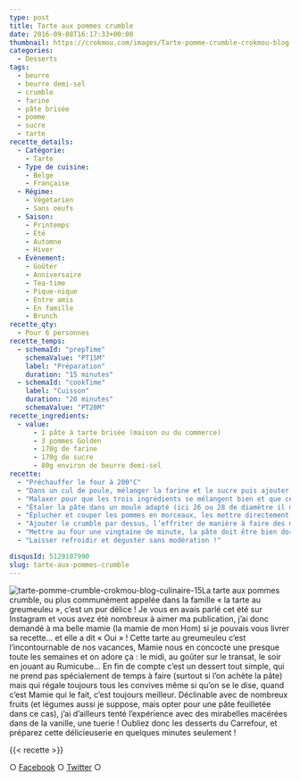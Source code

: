 ```yaml
---
type: post
title: Tarte aux pommes crumble
date: 2016-09-08T16:17:33+00:00
thumbnail: https://crokmou.com/images/Tarte-pomme-crumble-crokmou-blog-culinaire-16.jpg
categories:
  - Desserts
tags:
  - beurre
  - beurre demi-sel
  - crumble
  - farine
  - pâte brisée
  - pomme
  - sucre
  - tarte
recette_details:
  - Catégorie:
    - Tarte
  - Type de cuisine:
    - Belge
    - Française
  - Régime:
    - Végétarien
    - Sans oeufs
  - Saison:
    - Printemps
    - Été
    - Automne
    - Hiver
  - Évènement:
    - Goûter
    - Anniversaire
    - Tea-time
    - Pique-nique
    - Entre amis
    - En famille
    - Brunch
recette_qty:
  - Pour 6 personnes
recette_temps:
  - schemaId: "prepTime"
    schemaValue: "PT15M"
    label: "Préparation"
    duration: "15 minutes"
  - schemaId: "cookTime"
    label: "Cuisson"
    duration: "20 minutes"
    schemaValue: "PT20M"
recette_ingredients:
  - value:
      - 1 pâte à tarte brisée (maison ou du commerce)
      - 3 pommes Golden
      - 170g de farine
      - 170g de sucre
      - 80g environ de beurre demi-sel
recette:
  - "Préchauffer le four à 200°C"
  - "Dans un cul de poule, mélanger la farine et le sucre puis ajouter le beurre mou ![tarte-pomme-crumble-crokmou-blog-culinaire-01](https://crokmou.com/images/Tarte-pomme-crumble-crokmou-blog-culinaire-01_bzx7uy.jpg)![tarte-pomme-crumble-crokmou-blog-culinaire-02](https://crokmou.com/images/Tarte-pomme-crumble-crokmou-blog-culinaire-02_mkwhxm.jpg)![tarte-pomme-crumble-crokmou-blog-culinaire-03](https://crokmou.com/images/Tarte-pomme-crumble-crokmou-blog-culinaire-03_eeyw84.jpg)![tarte-pomme-crumble-crokmou-blog-culinaire-04](https://crokmou.com/images/Tarte-pomme-crumble-crokmou-blog-culinaire-04_eqs54d.jpg)"
  - "Malaxer pour que les trois ingrédients se mélangent bien et que cela donne une pâte friable, le crumble ![tarte-pomme-crumble-crokmou-blog-culinaire-07](https://crokmou.com/images/Tarte-pomme-crumble-crokmou-blog-culinaire-07_mnqwjd.jpg)![tarte-pomme-crumble-crokmou-blog-culinaire-05](https://crokmou.com/images/Tarte-pomme-crumble-crokmou-blog-culinaire-05_dpqhxe.jpg)"
  - "Étaler la pâte dans un moule adapté (ici 26 ou 28 de diamètre il me semble) et replier les bords en faisant une petite déco de votre choix ![tarte-pomme-crumble-crokmou-blog-culinaire-09](https://crokmou.com/images/Tarte-pomme-crumble-crokmou-blog-culinaire-09_ufirit.jpg)"
  - "Éplucher et couper les pommes en morceaux, les mettre directement dans le moule ![tarte-pomme-crumble-crokmou-blog-culinaire-10](https://crokmou.com/images/Tarte-pomme-crumble-crokmou-blog-culinaire-10_znacd2.jpg)![tarte-pomme-crumble-crokmou-blog-culinaire-11](https://crokmou.com/images/Tarte-pomme-crumble-crokmou-blog-culinaire-11_zsvpqq.jpg)"
  - "Ajouter le crumble par dessus, l’effriter de manière à faire des morceaux plus ou moins gros ![tarte-pomme-crumble-crokmou-blog-culinaire-12](https://crokmou.com/images/Tarte-pomme-crumble-crokmou-blog-culinaire-12_adphpj.jpg)"
  - "Mettre au four une vingtaine de minute, la pâte doit être bien dorée et le crumble également"
  - "Laisser refroidir et déguster sans modération !"

disqusId: 5129107990
slug: tarte-aux-pommes-crumble
---
```


![tarte-pomme-crumble-crokmou-blog-culinaire-15](https://crokmou.com/images/Tarte-pomme-crumble-crokmou-blog-culinaire-15_t8wtaa.jpg)La tarte aux pommes crumble, ou plus communément appelée dans la famille « la tarte au greumeuleu », c’est un pur délice ! Je vous en avais parlé cet été sur Instagram et vous avez été nombreux à aimer ma publication, j’ai donc demandé à ma belle mamie (la mamie de mon Hom) si je pouvais vous livrer sa recette… et elle a dit « Oui » ! Cette tarte au greumeuleu c’est l’incontournable de nos vacances, Mamie nous en concocte une presque toute les semaines et on adore ça : le midi, au goûter sur le transat, le soir en jouant au Rumicube… En fin de compte c’est un dessert tout simple, qui ne prend pas spécialement de temps à faire (surtout si l’on achète la pâte) mais qui régale toujours tous les convives même si qu’on se le dise, quand c’est Mamie qui le fait, c’est toujours meilleur. Déclinable avec de nombreux fruits (et légumes aussi je suppose, mais opter pour une pâte feuilletée dans ce cas), j’ai d’ailleurs tenté l’expérience avec des mirabelles macérées dans de la vanille, une tuerie ! Oubliez donc les desserts du Carrefour, et préparez cette délicieuserie en quelques minutes seulement !

{{< recette >}}

○ [Facebook](https://www.facebook.com/crokmou.blog) ○ [Twitter](https://twitter.com/Crokmou) ○
